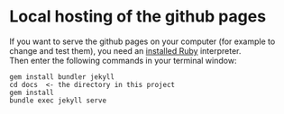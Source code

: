 
# Local hosting of the github pages

If you want to serve the github pages on your computer (for example to change and test them),
you need an [installed Ruby](https://www.ruby-lang.org/) interpreter.  
Then enter the following commands in your terminal window:  
```Shell
gem install bundler jekyll
cd docs  <- the directory in this project
gem install
bundle exec jekyll serve 
```